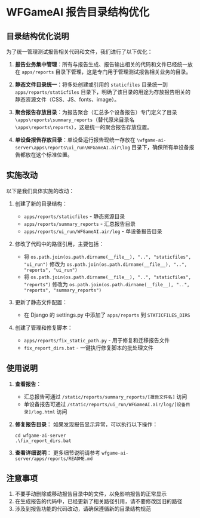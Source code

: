 # WFGameAI 报告目录结构优化

## 目录结构优化说明

为了统一管理测试报告相关代码和文件，我们进行了以下优化：

1. **报告业务集中管理**：所有与报告生成、报告输出相关的代码和文件已经统一放在 `apps/reports` 目录下管理，这是专门用于管理测试报告相关业务的目录。

2. **静态文件目录统一**：将多处创建或引用的 `staticfiles` 目录统一到 `apps/reports/staticfiles` 目录下，明确了该目录的用途为存放报告相关的静态资源文件（CSS、JS、fonts、image）。

3. **聚合报告存放目录**：为报告聚合（汇总多个设备报告）专门定义了目录 `\apps\reports\summary_reports`（替代原来目录名 `\apps\reports\reports`），这是统一的聚合报告存放位置。

4. **单设备报告存放目录**：单设备运行报告现统一存放在 `\wfgame-ai-server\apps\reports\ui_run\WFGameAI.air\log` 目录下，确保所有单设备报告都放在这个标准位置。

## 实施改动

以下是我们具体实施的改动：

1. 创建了新的目录结构：
   - `apps/reports/staticfiles` - 静态资源目录
   - `apps/reports/summary_reports` - 汇总报告目录
   - `apps/reports/ui_run/WFGameAI.air/log` - 单设备报告目录

2. 修改了代码中的路径引用，主要包括：
   - 将 `os.path.join(os.path.dirname(__file__), "..", "staticfiles", "ui_run")` 修改为 `os.path.join(os.path.dirname(__file__), "..", "reports", "ui_run")`
   - 将 `os.path.join(os.path.dirname(__file__), "..", "staticfiles", "reports")` 修改为 `os.path.join(os.path.dirname(__file__), "..", "reports", "summary_reports")`

3. 更新了静态文件配置：
   - 在 Django 的 settings.py 中添加了 `apps/reports` 到 `STATICFILES_DIRS`

4. 创建了管理和修复脚本：
   - `apps/reports/fix_static_path.py` - 用于修复和迁移报告文件
   - `fix_report_dirs.bat` - 一键执行修复脚本的批处理文件

## 使用说明

1. **查看报告**：
   - 汇总报告可通过 `/static/reports/summary_reports/[报告文件名]` 访问
   - 单设备报告可通过 `/static/reports/ui_run/WFGameAI.air/log/[设备目录]/log.html` 访问

2. **修复报告目录**：
   如果发现报告显示异常，可以执行以下操作：
   ```
   cd wfgame-ai-server
   .\fix_report_dirs.bat
   ```

3. **查看详细说明**：
   更多细节说明请参考 `wfgame-ai-server/apps/reports/README.md`

## 注意事项

1. 不要手动删除或移动报告目录中的文件，以免影响报告的正常显示
2. 在生成报告的代码中，已经更新了相关路径引用，请不要修改回旧的路径
3. 涉及到报告功能的代码改动，请确保遵循新的目录结构规范
